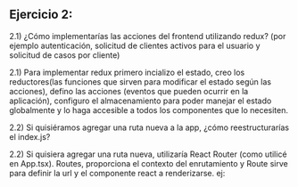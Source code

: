 ## Ejercicio 2:

2.1) ¿Cómo implementarías las acciones del frontend utilizando redux? (por ejemplo autenticación, solicitud de clientes activos para el usuario y solicitud de casos por cliente)

2.1) Para implementar redux primero incializo el estado, creo los reductores(las funciones que sirven para modificar el estado según las acciones), defino las acciones (eventos que pueden ocurrir en la aplicación), configuro el almacenamiento para poder manejar el estado globalmente y lo haga accesible a todos los componentes que lo necesiten. 


2.2) Si quisiéramos agregar una ruta nueva a la app, ¿cómo reestructurarías el index.js?

2.2) Si quisiera agregar una ruta nueva, utilizaría React Router (como utilicé en App.tsx).
    Routes, proporciona el contexto del enrutamiento y Route sirve para definir la url y el componente react a renderizarse.
    ej:
<!-- <Routes>
      <Route path="/" element={<Login />} />
      <Route path="/home" element={<Home />} />
    </Routes> -->